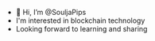 - 👋 Hi, I’m @SouljaPips
- I'm interested in blockchain technology
- Looking forward to learning and sharing

